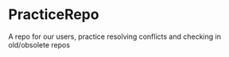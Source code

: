 PracticeRepo
============

A repo for our users, practice resolving conflicts and checking in old/obsolete repos
